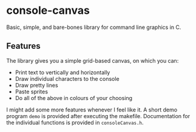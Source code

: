 # console-canvas

Basic, simple, and bare-bones library for command line graphics in C.

Features
--
The library gives you a simple grid-based canvas, on which you can:
- Print text to vertically and horizontally
- Draw individual characters to the console
- Draw pretty lines
- Paste sprites
- Do all of the above in colours of your choosing

I might add some more features whenever I feel like it.
A short demo program `demo` is provided after executing the makefile. Documentation for the individual functions is provided in `consoleCanvas.h`. 
